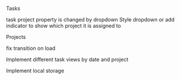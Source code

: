 
Tasks

task project property is changed by dropdown
    Style dropdown or add indicator to show which project it is assigned to

Projects


fix transition on load

Implement different task views by date and project

Implement local storage